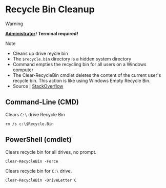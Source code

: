 # Recycle Bin Cleanup

> [!WARNING]
> **<ins>Administrator</ins>! Terminal required!**

> [!NOTE]
> - Cleans up drive reycle bin
> - The `$recycle.bin` directory is a hidden system directory
> - Command empties the recycling bin for all users on a Windows computer
> - The Clear-RecycleBin cmdlet deletes the content of the current user's recycle bin. This action is like using Windows Empty Recycle Bin.
> - Source | [StackOverflow](https://stackoverflow.com/questions/4967496/check-if-a-windows-service-exists-and-delete-in-powershell)

## Command-Line (CMD)
Clears `C:\` drive Recycle Bin
```
rm /s c:\$Recycle.Bin 
```

## PowerShell (cmdlet)
Clears recycle bin for all drives, no prompt.
```
Clear-RecycleBin -Force
```

Clears recycle bin for `C:\` drive.
```
Clear-RecycleBin -DriveLetter C
```


